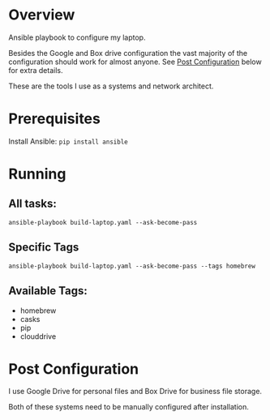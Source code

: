 # Overview

Ansible playbook to configure my laptop.

Besides the Google and Box drive configuration the vast majority of the configuration should work for almost anyone.  See [Post Configuration](#post-configuration) below for extra details.

These are the tools I use as a systems and network architect.


# Prerequisites

Install Ansible: `pip install ansible`

# Running

## All tasks:
`ansible-playbook build-laptop.yaml --ask-become-pass`

## Specific Tags
`ansible-playbook build-laptop.yaml --ask-become-pass --tags homebrew`

## Available Tags:
* homebrew
* casks
* pip
* clouddrive

# Post Configuration

I use Google Drive for personal files and Box Drive for business file storage.

Both of these systems need to be manually configured after installation.
